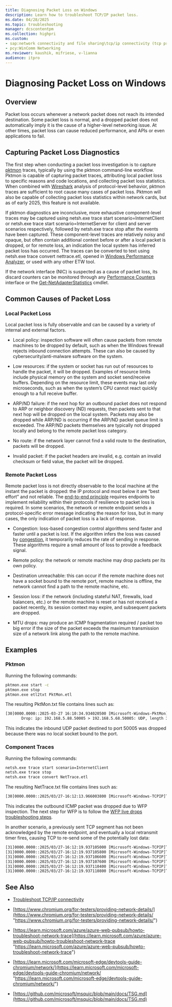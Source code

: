 ```yaml
---
title: Diagnosing Packet Loss on Windows
description: Learn how to troubleshoot TCP/IP packet loss.
ms.date: 04/28/2025
ms.topic: troubleshooting
manager: dcscontentpm
ms.collection: highpri
ms.custom:
- sap:network connectivity and file sharing\tcp/ip connectivity (tcp protocol,nla,winhttp)
- pcy:WinComm Networking
ms.reviewer: kaushik, mifriese, v-lianna
audience: itpro
---
```

# Diagnosing Packet Loss on Windows

## Overview

Packet loss occurs whenever a network packet does not reach its intended destination. Some packet loss is normal, and a dropped packet does not automatically imply it is the cause of a higher-level networking issue. At other times, packet loss can cause reduced performance, and APIs or even applications to fail.

## Capturing Packet Loss Diagnostics

The first step when conducting a packet loss investigation is to capture [pktmon](https://learn.microsoft.com/windows-server/networking/technologies/pktmon/pktmon) traces, typically by using the pktmon command-line workflow. Pktmon is capable of capturing packet traces, attributing local packet loss to specific reasons and code locations, and collecting packet loss statistics. When combined with [Wireshark](https://www.wireshark.org/) analysis of protocol-level behavior, pktmon traces are sufficient to root cause many cases of packet loss. Pktmon will also be capable of collecting packet loss statistics within network cards, but as of early 2025, this feature is not available.

If pktmon diagnostics are inconclusive, more exhaustive component-level traces may be captured using netsh.exe trace start scenario=InternetClient or netsh.exe trace start scenario=InternetServer for client and server scenarios respectively, followed by netsh.exe trace stop after the events have been captured. These component-level traces are relatively noisy and opaque, but often contain additional context before or after a local packet is dropped, or for remote loss, an indication the local system has inferred packet loss has occurred. The traces can be converted to text using netsh.exe trace convert nettrace.etl, opened in [Windows Performance Analyzer](https://learn.microsoft.com/windows-hardware/test/wpt/windows-performance-analyzer), or used with any other ETW tool.

If the network interface (NIC) is suspected as a cause of packet loss, its discard counters can be monitored through any [Performance Counters](https://learn.microsoft.com/windows-server/networking/technologies/network-subsystem/net-sub-performance-counters) interface or the [Get-NetAdapterStatistics](https://learn.microsoft.com/powershell/module/netadapter/get-netadapterstatistics?view=windowsserver2025-ps) cmdlet.

## Common Causes of Packet Loss

### Local Packet Loss

Local packet loss is fully observable and can be caused by a variety of internal and external factors.

- Local policy: inspection software will often cause packets from remote machines to be dropped by default, such as when the Windows firewall rejects inbound connection attempts. These can also be caused by cybersecurity/anti-malware software on the system.

- Low resources: if the system or socket has run out of resources to handle the packet, it will be dropped. Examples of resource limits include physical memory on the system and socket send/receive buffers. Depending on the resource limit, these events may last only microseconds, such as when the system’s CPU cannot react quickly enough to a full receive buffer.

- ARP/ND failure: if the next hop for an outbound packet does not respond to ARP or neighbor discovery (ND) requests, then packets sent to that next hop will be dropped on the local system. Packets may also be dropped while ARP/ND is occurring if the ARP/ND packet queue limit is exceeded. The ARP/ND packets themselves are typically not dropped locally and belong to the remote packet loss category.

- No route: if the network layer cannot find a valid route to the destination, packets will be dropped.

- Invalid packet: if the packet headers are invalid, e.g. contain an invalid checksum or field value, the packet will be dropped.

### Remote Packet Loss

Remote packet loss is not directly observable to the local machine at the instant the packet is dropped: the IP protocol and most below it are “best effort” and not reliable. The [end-to-end principle](https://en.wikipedia.org/wiki/End-to-end_principle) requires endpoints to implement reliability within their protocols if resilience to packet loss is required. In some scenarios, the network or remote endpoint sends a protocol-specific error message indicating the reason for loss, but in many cases, the only indication of packet loss is a lack of response.

- Congestion: loss-based congestion control algorithms send faster and faster until a packet is lost. If the algorithm infers the loss was caused by [congestion](https://en.wikipedia.org/wiki/Network_congestion), it temporarily reduces the rate of sending in response. These algorithms require a small amount of loss to provide a feedback signal.

- Remote policy: the network or remote machine may drop packets per its own policy.

- Destination unreachable: this can occur if the remote machine does not have a socket bound to the remote port, remote machine is offline, the network cannot find a path to the remote machine, etc.

- Session loss: if the network (including stateful NAT, firewalls, load balancers, etc.) or the remote machine is reset or has not received a packet recently, its session context may expire, and subsequent packets are dropped.

- MTU drops: may produce an ICMP fragmentation required / packet too big error if the size of the packet exceeds the maximum transmission size of a network link along the path to the remote machine.

## Examples

### Pktmon

Running the following commands:

```cmd
pktmon.exe start -c
pktmon.exe stop
pktmon.exe etl2txt PktMon.etl
```

The resulting PktMon.txt file contains lines such as:

```txt
[30]0000.0000::2025-03-27 16:10:34.934020500 [Microsoft-Windows-PktMon] Drop: PktGroupId 8444249301423149, PktNumber 1, Appearance 0, Direction Rx , Type IP , Component 49, Filter 1, DropReason INET: transport endpoint was not found , DropLocation 0xE000460A, OriginalSize 402, LoggedSize 148
       Drop: ip: 192.168.5.88.50005 > 192.168.5.68.50005: UDP, length 374
```

This indicates the inbound UDP packet destined to port 50005 was dropped because there was no local socket bound to the port.

### Component Traces

Running the following commands:

```cmd
netsh.exe trace start scenario=InternetClient
netsh.exe trace stop
netsh.exe trace convert NetTrace.etl
```

The resulting NetTrace.txt file contains lines such as:

```txt
[30]0000.0000::2025/03/27-16:12:13.966003800 [Microsoft-Windows-TCPIP]TCPIP: Network layer (Protocol 1(ICMP), AddressFamily = 2(IPV4)) dropped 1 packet(s) on interface 13. SourceAddress = 192.168.5.68. DestAddress = 192.168.5.88. Reason = 9(Inspection drop). Direction = 0(Send). NBL = 0xFFFFE189BEAF3AC0.
```

This indicates the outbound ICMP packet was dropped due to WFP inspection. The next step for WFP is to follow the [WFP live drops troubleshooting steps](https://learn.microsoft.com/windows/security/operating-system-security/network-security/windows-firewall/troubleshooting-uwp-firewall#debugging-live-drops).

In another scenario, a previously sent TCP segment has not been acknowledged by the remote endpoint, and eventually a local retransmit timer fires, causing TCP to re-send some of the potentially lost data:

```txt
[31]0000.0000::2025/03/27-16:12:19.937105000 [Microsoft-Windows-TCPIP]TCP: Connection 0xFFFFE189BD811AA0 0(RetransmitTimer) timer has expired.
[31]0000.0000::2025/03/27-16:12:19.937105800 [Microsoft-Windows-TCPIP]TCP: Tail Loss Probe Event Connection = 0xFFFFE189BD811AA0, Event = 2(TimerFired).
[31]0000.0000::2025/03/27-16:12:19.937106600 [Microsoft-Windows-TCPIP]TCP: Tail Loss Probe Send Connection = 0xFFFFE189BD811AA0 SndUna = 2526318360, SndMax = 2526321759, SendAvailable = 3399, TailProbeSeq = 2526320299, TailProbeLast = 2526321759, ControlsToSend = 0, ThFlags = 16.
[31]0000.0000::2025/03/27-16:12:19.937107600 [Microsoft-Windows-TCPIP]TCP: connection 0xFFFFE189BD811AA0 (local=192.168.5.68:55330 remote=6.6.0.27:443): TCP send event, SeqNo = 2526320299, BytesSent = 1460, CWnd = 18538, SndWnd = 197632, SRtt = 17631, RttVar = 4947, RTO = 300, RcvWnd = 65535, PacingRate = 0, State = 4(EstablishedState), CongestionState = 0, SndUna = 2526318360, SndMax = 2526321759, RecoveryMax = 0, RcvBufSet = 0(FALSE), MaxRcvBuf = 65535.
[31]0000.0000::2025/03/27-16:12:19.937110400 [Microsoft-Windows-TCPIP]TCP: connection = 0xFFFFE189BD811AA0 send tracker marked a transmit as rexmit. Start = 2526320299, End = 2526321759, Timestamp = 467744252, InFlightCount = 2, SackedBytes = 0, BytesInFlight = 4859.
[31]0000.0000::2025/03/27-16:12:19.937110800 [Microsoft-Windows-TCPIP]TCP: Connection 0xFFFFE189BD811AA0 0(RetransmitTimer) timer started. Scheduled to expire in 300 ms. Processor 31: LastInterruptTime 305324952689 100-ns ticks; LastMicrosecondCount 30532515324 msec
```

## See Also

- [Troubleshoot TCP/IP connectivity](./tcp-ip-connectivity-issues-troubleshooting.md)

- [https://www.chromium.org/for-testers/providing-network-details/](https://www.chromium.org/for-testers/providing-network-details/ "https://www.chromium.org/for-testers/providing-network-details/")

- [https://learn.microsoft.com/azure/azure-web-pubsub/howto-troubleshoot-network-trace](https://learn.microsoft.com/azure/azure-web-pubsub/howto-troubleshoot-network-trace "https://learn.microsoft.com/azure/azure-web-pubsub/howto-troubleshoot-network-trace")

- [https://learn.microsoft.com/microsoft-edge/devtools-guide-chromium/network/](https://learn.microsoft.com/microsoft-edge/devtools-guide-chromium/network/ "https://learn.microsoft.com/microsoft-edge/devtools-guide-chromium/network/")

- [https://github.com/microsoft/msquic/blob/main/docs/TSG.md](https://github.com/microsoft/msquic/blob/main/docs/TSG.md)